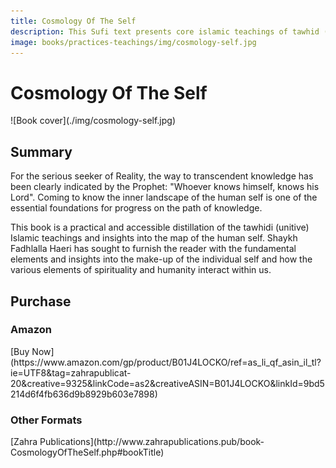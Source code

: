 ```yaml
---
title: Cosmology Of The Self
description: This Sufi text presents core islamic teachings of tawhid (Unity) with insights into the human self - understanding the inner landscape is essential foundation for progress on the path of knowledge.
image: books/practices-teachings/img/cosmology-self.jpg
---
```


# Cosmology Of The Self

<div markdown="1" class="cover-image">
![Book cover](./img/cosmology-self.jpg)
</div>

## Summary

For the serious seeker of Reality, the way to transcendent knowledge has been clearly indicated by the Prophet: "Whoever knows himself, knows his Lord". Coming to know the inner landscape of the human self is one of the essential foundations for progress on the path of knowledge.

This book is a practical and accessible distillation of the tawhidi (unitive) Islamic teachings and insights into the map of the human self. Shaykh Fadhlalla Haeri has sought to furnish the reader with the fundamental elements and insights into the make-up of the individual self and how the various elements of spirituality and humanity interact within us. 

## Purchase

### Amazon

<div markdown="3" class="purchase-link">
[Buy Now](https://www.amazon.com/gp/product/B01J4LOCKO/ref=as_li_qf_asin_il_tl?ie=UTF8&tag=zahrapublicat-20&creative=9325&linkCode=as2&creativeASIN=B01J4LOCKO&linkId=9bd5214d6f4fb636d9b8929b603e7898)
</div>

### Other Formats

<div markdown="3" class="purchase-link">
[Zahra Publications](http://www.zahrapublications.pub/book-CosmologyOfTheSelf.php#bookTitle)
</div>
